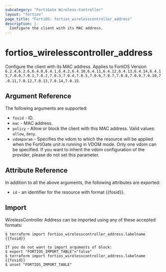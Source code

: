 ```yaml
---
subcategory: "FortiGate Wireless-Controller"
layout: "fortios"
page_title: "FortiOS: fortios_wirelesscontroller_address"
description: |-
  Configure the client with its MAC address.
---
```


# fortios_wirelesscontroller_address
Configure the client with its MAC address. Applies to FortiOS Version `6.2.4,6.2.6,6.4.0,6.4.1,6.4.2,6.4.10,6.4.11,6.4.12,6.4.13,6.4.14,6.4.15,7.0.0,7.0.1,7.0.2,7.0.3,7.0.4,7.0.5,7.0.6,7.0.7,7.0.8,7.0.9,7.0.10,7.0.11,7.0.12,7.0.13,7.0.14,7.0.15`.

## Argument Reference

The following arguments are supported:

* `fosid` - ID.
* `mac` - MAC address.
* `policy` - Allow or block the client with this MAC address. Valid values: `allow`, `deny`.
* `vdomparam` - Specifies the vdom to which the resource will be applied when the FortiGate unit is running in VDOM mode. Only one vdom can be specified. If you want to inherit the vdom configuration of the provider, please do not set this parameter.


## Attribute Reference

In addition to all the above arguments, the following attributes are exported:
* `id` - an identifier for the resource with format {{fosid}}.

## Import

WirelessController Address can be imported using any of these accepted formats:
```
$ terraform import fortios_wirelesscontroller_address.labelname {{fosid}}

If you do not want to import arguments of block:
$ export "FORTIOS_IMPORT_TABLE"="false"
$ terraform import fortios_wirelesscontroller_address.labelname {{fosid}}
$ unset "FORTIOS_IMPORT_TABLE"
```
